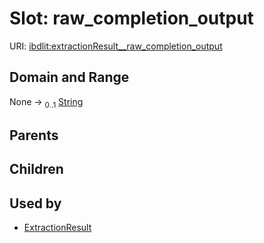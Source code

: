 
# Slot: raw_completion_output




URI: [ibdlit:extractionResult__raw_completion_output](http://w3id.org/ontogpt/ibd_literature/extractionResult__raw_completion_output)


## Domain and Range

None &#8594;  <sub>0..1</sub> [String](types/String.md)

## Parents


## Children


## Used by

 * [ExtractionResult](ExtractionResult.md)
